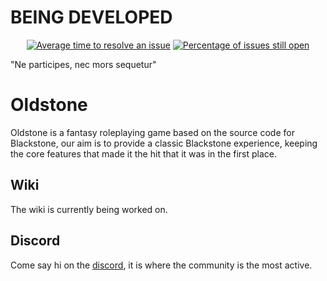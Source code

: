 # BEING DEVELOPED

<p align="center">
	<a href="https://isitmaintained.com/project/efzapa/OLDSTONE"><img src="http://isitmaintained.com/badge/resolution/efzapa/OLDSTONE.svg" alt="Average time to resolve an issue"></a>
	<a href="https://isitmaintained.com/project/efzapa/OLDSTONE"><img src="http://isitmaintained.com/badge/open/efzapa/OLDSTONE.svg" alt="Percentage of issues still open"></a>
</p>

"Ne participes, nec mors sequetur"
# Oldstone
Oldstone is a fantasy roleplaying game based on the source code for Blackstone, our aim is to provide a classic Blackstone experience, keeping the core features that made it the hit that it was in the first place.

## Wiki
The wiki is currently being worked on.

## Discord
Come say hi on the [discord](https://discord.gg/Sgt34t3Zd6), it is where the community is the most active.
